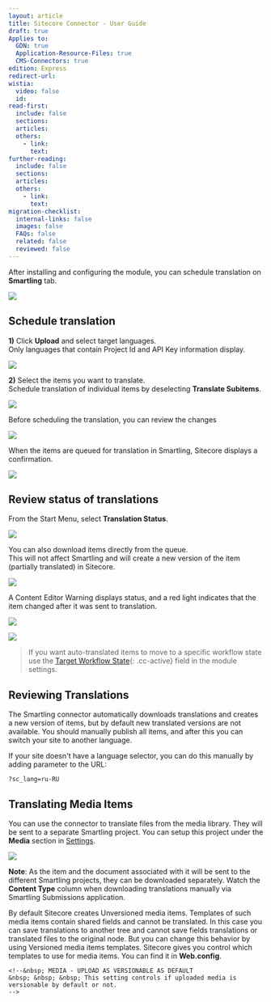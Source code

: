```yaml
---
layout: article
title: Sitecore Connector - User Guide
draft: true
Applies to:
  GDN: true
  Application-Resource-Files: true
  CMS-Connectors: true
edition: Express
redirect-url:
wistia:
  video: false
  id:
read-first:
  include: false
  sections:
  articles:
  others:
    - link:
      text:
further-reading:
  include: false
  sections:
  articles:
  others:
    - link:
      text:
migration-checklist:
  internal-links: false
  images: false
  FAQs: false
  related: false
  reviewed: false
---
```



After installing and configuring the module, you can schedule translation on **Smartling** tab.

![](/uploads/versions/sitecore_sl_tab---x----576-78x---.jpg)

## Schedule translation

**1)** Click **Upload** and select target languages.
<br>Only languages that contain Project Id and API Key information display.

![](/uploads/versions/sitecore_bulk_submit---x----360-351x---.jpg)

**2)** Select the items you want to translate.
<br>Schedule translation of individual items by deselecting **Translate Subitems**.

![](/uploads/versions/sitecore_root_source---x----432-599x---.jpg)

Before scheduling the translation, you can review the changes

![](/uploads/versions/sitecore_review_changes---x----432-599x---.jpg)

When the items are queued for translation in Smartling, Sitecore displays a confirmation.

![](/uploads/versions/sitecore_confirm---x----432-285x---.jpg)

## Review status of translations

From the Start Menu, select **Translation Status**.

![](/uploads/versions/sitecore_start_menu---x----360-588x---.jpg)

You can also download items directly from the queue.
<br>This will not affect Smartling and will create a new version of the item (partially translated) in Sitecore.

![](/uploads/versions/sitecore_submissions---x----576-349x---.jpg)

A Content Editor Warning displays status, and a red light indicates that the item changed after it was sent to translation.

![](/uploads/versions/sitecore_content_status---x----360-244x---.jpg)

![](/uploads/versions/sitecore_content_folders---x----144-142x---.jpg)

> If you want auto-translated items to move to a specific workflow state use the&nbsp;[Target Workflow State](){: .cc-active} field in the module settings.

## Reviewing Translations

The Smartling connector automatically downloads translations and creates a new version of items, but by default new translated versions are not available. You should manually publish all items, and after this you can switch your site to another language.

If your site doesn't have a language selector, you can do this manually by adding parameter to the URL:

`?sc_lang=ru-RU`

## Translating Media Items

You can use the connector to translate files from the media library. They will be sent to a separate Smartling project. You can setup this project under the **Media** section in [Settings](/hc/en-us/articles/202088268#configure).

![](/uploads/versions/sitecore_media---x----504-275x---.jpg)

**Note**: As the item and the document associated with it will be sent to the different Smartling projects, they can be downloaded separately. Watch the **Content Type** column when downloading translations manually via Smartling Submissions application.

By default Sitecore creates Unversioned media items. Templates of such media items contain shared fields and cannot be translated. In this case you can save translations to another tree and cannot save fields translations or translated files to the original node. But you can change this behavior by using Versioned media items templates. Sitecore gives you control which templates to use for media items. You can find it in **Web.config**.

~~~
<!--&nbsp; MEDIA - UPLOAD AS VERSIONABLE AS DEFAULT
&nbsp; &nbsp; &nbsp; This setting controls if uploaded media is versionable by default or not.
-->
~~~